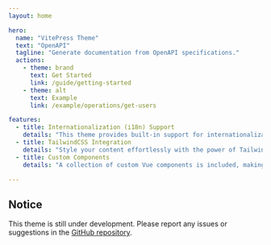 ```yaml
---
layout: home

hero:
  name: "VitePress Theme"
  text: "OpenAPI"
  tagline: "Generate documentation from OpenAPI specifications."
  actions:
    - theme: brand
      text: Get Started
      link: /guide/getting-started
    - theme: alt
      text: Example
      link: /example/operations/get-users

features:
  - title: Internationalization (i18n) Support
    details: "This theme provides built-in support for internationalization using VueI18n. Easily configure multiple languages for your documentation."
  - title: TailwindCSS Integration
    details: "Style your content effortlessly with the power of TailwindCSS, which is seamlessly integrated into the theme."
  - title: Custom Components
    details: "A collection of custom Vue components is included, making it easy to extend and customize your documentation."

---
```


## Notice

This theme is still under development. Please report any issues or suggestions in the [GitHub repository](https://github.com/enzonotario/vitepress-theme-openapi/issues).
